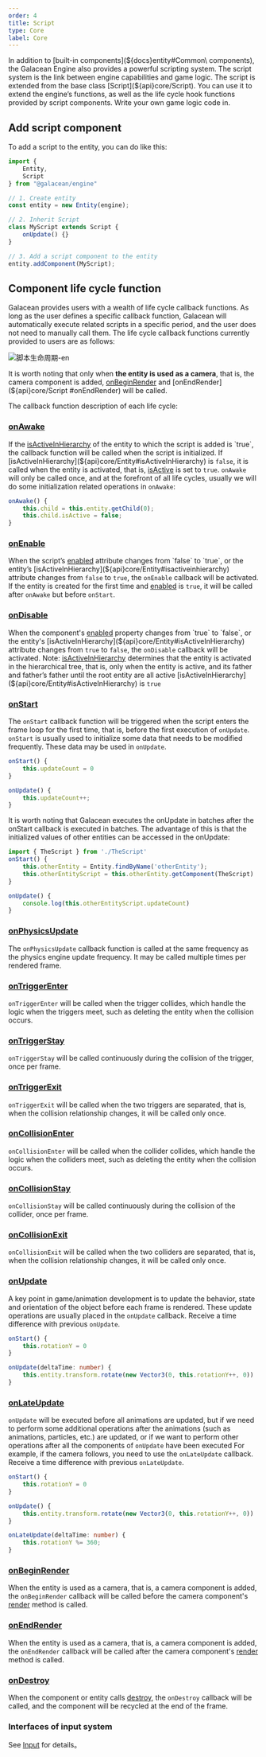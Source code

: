 ```yaml
---
order: 4
title: Script
type: Core
label: Core
---
```


In addition to [built-in components](${docs}entity#Common\ components), the Galacean Engine also provides a powerful scripting system. The script system is the link between engine capabilities and game logic. The script is extended from the base class [Script](${api}core/Script). You can use it to extend the engine’s functions, as well as the life cycle hook functions provided by script components. Write your own game logic code in.

## Add script component

To add a script to the entity, you can do like this:

```typescript
import {
	Entity,
	Script
} from "@galacean/engine"

// 1. Create entity
const entity = new Entity(engine);

// 2. Inherit Script
class MyScript extends Script {
	onUpdate() {}
}

// 3. Add a script component to the entity
entity.addComponent(MyScript);
```


## Component life cycle function

Galacean provides users with a wealth of life cycle callback functions. As long as the user defines a specific callback function, Galacean will automatically execute related scripts in a specific period, and the user does not need to manually call them. The life cycle callback functions currently provided to users are as follows:

![脚本生命周期-en](https://gw.alipayobjects.com/mdn/rms_7c464e/afts/img/A*BFg7QZuCAy4AAAAAAAAAAAAAARQnAQ)


It is worth noting that only when **the entity is used as a camera**, that is, the camera component is added, [onBeginRender](${api}core/Script#onBeginRender) and [onEndRender](${api}core/Script #onEndRender) will be called.

The callback function description of each life cycle:

### [**onAwake**](${api}core/Script#onAwake)

If the [isActiveInHierarchy](${api}core/Entity#isactiveinhierarchy) of the entity to which the script is added is `true`, the callback function will be called when the script is initialized. If [isActiveInHierarchy](${api}core/Entity#isActiveInHierarchy) is `false`, it is called when the entity is activated, that is, [isActive](${api}core/Entity#isActive) is set to `true`. `onAwake` will only be called once, and at the forefront of all life cycles, usually we will do some initialization related operations in `onAwake`:

```typescript
onAwake() {
	this.child = this.entity.getChild(0);
	this.child.isActive = false;
}
```

### [**onEnable**](${api}core/Script#onEnable)

When the script’s [enabled](${api}core/Component#enabled) attribute changes from `false` to `true`, or the entity’s [isActiveInHierarchy](${api}core/Entity#isactiveinhierarchy) attribute changes from `false` to `true`, the `onEnable` callback will be activated. If the entity is created for the first time and [enabled](${api}core/Component#enabled) is `true`, it will be called after `onAwake` but before `onStart`.

### [**onDisable**](${api}core/Script#ondisable)

When the component's [enabled](${api}core/Component#enabled) property changes from `true` to `false`, or the entity's [isActiveInHierarchy](${api}core/Entity#isActiveInHierarchy) attribute changes from `true` to `false`, the `onDisable` callback will be activated.
Note: [isActiveInHierarchy](${api}core/Entity#isActiveInHierarchy) determines that the entity is activated in the hierarchical tree, that is, only when the entity is active, and its father and father’s father until the root entity are all active [isActiveInHierarchy](${api}core/Entity#isActiveInHierarchy) is `true`

### [**onStart**](${api}core/Script#onStart)

The `onStart` callback function will be triggered when the script enters the frame loop for the first time, that is, before the first execution of `onUpdate`. `onStart` is usually used to initialize some data that needs to be modified frequently. These data may be used in `onUpdate`.	

```typescript
onStart() {
	this.updateCount = 0
}

onUpdate() {
	this.updateCount++;
}
```
  
It is worth noting that Galacean executes the onUpdate in batches after the onStart callback is executed in batches. The advantage of this is that the initialized values of other entities can be accessed in the onUpdate:

```typescript
import { TheScript } from './TheScript'
onStart() {
	this.otherEntity = Entity.findByName('otherEntity');
	this.otherEntityScript = this.otherEntity.getComponent(TheScript)
}

onUpdate() {
	console.log(this.otherEntityScript.updateCount)
}
```

### [**onPhysicsUpdate**](${api}core/Script#onPhysicsUpdate)

The `onPhysicsUpdate` callback function is called at the same frequency as the physics engine update frequency. 
It may be called multiple times per rendered frame.

### [**onTriggerEnter**](${api}core/Script#onTriggerEnter)

`onTriggerEnter` will be called when the trigger collides, which handle the logic when the triggers meet, 
such as deleting the entity when the collision occurs.

### [**onTriggerStay**](${api}core/Script#onTriggerStay)

`onTriggerStay` will be called continuously during the collision of the trigger, once per frame.

### [**onTriggerExit**](${api}core/Script#onTriggerExit)

`onTriggerExit` will be called when the two triggers are separated, that is, 
when the collision relationship changes, it will be called only once.

### [**onCollisionEnter**](${api}core/Script#onCollisionEnter)

`onCollisionEnter` will be called when the collider collides, which handle the logic when the colliders meet,
such as deleting the entity when the collision occurs.

### [**onCollisionStay**](${api}core/Script#onCollisionStay)

`onCollisionStay` will be called continuously during the collision of the collider, once per frame.

### [**onCollisionExit**](${api}core/Script#onCollisionExit)

`onCollisionExit` will be called when the two colliders are separated, that is,
when the collision relationship changes, it will be called only once.

### [**onUpdate**](${api}core/Script#onUpdate)

A key point in game/animation development is to update the behavior, state and orientation of the object before each frame is rendered. These update operations are usually placed in the `onUpdate` callback. Receive a time difference with previous `onUpdate`.
```typescript
onStart() {
	this.rotationY = 0
}

onUpdate(deltaTime: number) {
	this.entity.transform.rotate(new Vector3(0, this.rotationY++, 0))
}
```

### [**onLateUpdate**](${api}core/Script#onLateUpdate)

`onUpdate` will be executed before all animations are updated, but if we need to perform some additional operations after the animations (such as animations, particles, etc.) are updated, or if we want to perform other operations after all the components of `onUpdate` have been executed For example, if the camera follows, you need to use the `onLateUpdate` callback. Receive a time difference with previous `onLateUpdate`.
```typescript
onStart() {
	this.rotationY = 0
}

onUpdate() {
	this.entity.transform.rotate(new Vector3(0, this.rotationY++, 0))
}

onLateUpdate(deltaTime: number) {
	this.rotationY %= 360;
}
```

### [**onBeginRender**](${api}core/Script#onBeginRender)

When the entity is used as a camera, that is, a camera component is added, the `onBeginRender` callback will be called before the camera component's [render](${api}core/Camera#render) method is called.

### [**onEndRender**](${api}core/Script#onEndRender)

When the entity is used as a camera, that is, a camera component is added, the `onEndRender` callback will be called after the camera component's [render](${api}core/Camera#render) method is called.

### [**onDestroy**](${api}core/Script#onDestroy)

When the component or entity calls [destroy](${api}core/Entity#destroy), the `onDestroy` callback will be called, and the component will be recycled at the end of the frame.

### Interfaces of input system

See [Input](${docs}input) for details。
